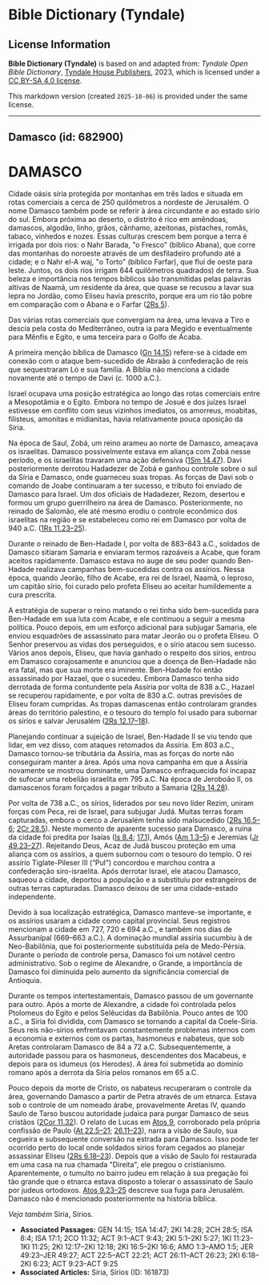 # Bible Dictionary (Tyndale)

## License Information

**Bible Dictionary (Tyndale)** is based on and adapted from: _Tyndale Open Bible Dictionary_, [Tyndale House Publishers](https://tyndaleopenresources.com/), 2023, which is licensed under a [CC BY-SA 4.0 license](https://creativecommons.org/licenses/by-sa/4.0/legalcode.en).

This markdown version (created `2025-10-06`) is provided under the same license.



--------------------------------

## Damasco (id: 682900)

DAMASCO
=======

Cidade oásis síria protegida por montanhas em três lados e situada em rotas comerciais a cerca de 250 quilômetros a nordeste de Jerusalém. O nome Damasco também pode se referir à área circundante e ao estado sírio do sul. Embora próxima ao deserto, o distrito é rico em amêndoas, damascos, algodão, linho, grãos, cânhamo, azeitonas, pistaches, romãs, tabaco, vinhedos e nozes. Essas culturas crescem bem porque a terra é irrigada por dois rios: o Nahr Barada, "o Fresco" (bíblico Abana), que corre das montanhas do noroeste através de um desfiladeiro profundo até a cidade; e o Nahr el\-A waj, "o Torto" (bíblico Farfar), que flui de oeste para leste. Juntos, os dois rios irrigam 644 quilômetros quadrados) de terra. Sua beleza e importância nos tempos bíblicos são transmitidas pelas palavras altivas de Naamã, um residente da área, que quase se recusou a lavar sua lepra no Jordão, como Eliseu havia prescrito, porque era um rio tão pobre em comparação com o Abana e o Farfar ([2Rs 5](https://ref.ly/2Kgs5:1-2Kgs5:27)).

Das várias rotas comerciais que convergiam na área, uma levava a Tiro e descia pela costa do Mediterrâneo, outra ia para Megido e eventualmente para Mênfis e Egito, e uma terceira para o Golfo de Ácaba.

A primeira menção bíblica de Damasco ([Gn 14\.15](https://ref.ly/Gen14:15)) refere\-se à cidade em conexão com o ataque bem\-sucedido de Abraão à confederação de reis que sequestraram Ló e sua família. A Bíblia não menciona a cidade novamente até o tempo de Davi (c. 1000 a.C.).

Israel ocupava uma posição estratégica ao longo das rotas comerciais entre a Mesopotâmia e o Egito. Embora no tempo de Josué e dos juízes Israel estivesse em conflito com seus vizinhos imediatos, os amorreus, moabitas, filisteus, amonitas e midianitas, havia relativamente pouca oposição da Síria.

Na época de Saul, Zobá, um reino arameu ao norte de Damasco, ameaçava os israelitas. Damasco possivelmente estava em aliança com Zobá nesse período, e os israelitas travaram uma ação defensiva ([1Sm 14\.47](https://ref.ly/1Sam14:47)). Davi posteriormente derrotou Hadadezer de Zobá e ganhou controle sobre o sul da Síria e Damasco, onde guarneceu suas tropas. As forças de Davi sob o comando de Joabe continuaram a ter sucesso, e tributo foi enviado de Damasco para Israel. Um dos oficiais de Hadadezer, Rezom, desertou e formou um grupo guerrilheiro na área de Damasco. Posteriormente, no reinado de Salomão, ele até mesmo erodiu o controle econômico dos israelitas na região e se estabeleceu como rei em Damasco por volta de 940 a.C. ([1Rs 11\.23–25](https://ref.ly/1Kgs11:23-1Kgs11:25)).

Durante o reinado de Ben\-Hadade I, por volta de 883–843 a.C., soldados de Damasco sitiaram Samaria e enviaram termos razoáveis a Acabe, que foram aceitos rapidamente. Damasco estava no auge de seu poder quando Ben\-Hadade realizava campanhas bem\-sucedidas contra os assírios. Nessa época, quando Jeorão, filho de Acabe, era rei de Israel, Naamã, o leproso, um capitão sírio, foi curado pelo profeta Eliseu ao aceitar humildemente a cura prescrita.

A estratégia de superar o reino matando o rei tinha sido bem\-sucedida para Ben\-Hadade em sua luta com Acabe, e ele continuou a seguir a mesma política. Pouco depois, em um esforço adicional para subjugar Samaria, ele enviou esquadrões de assassinato para matar Jeorão ou o profeta Eliseu. O Senhor preservou as vidas dos perseguidos, e o sírio atacou sem sucesso. Vários anos depois, Eliseu, que havia ganhado o respeito dos sírios, entrou em Damasco corajosamente e anunciou que a doença de Ben\-Hadade não era fatal, mas que sua morte era iminente. Ben\-Hadade foi então assassinado por Hazael, que o sucedeu. Embora Damasco tenha sido derrotada de forma contundente pela Assíria por volta de 838 a.C., Hazael se recuperou rapidamente, e por volta de 830 a.C. outras previsões de Eliseu foram cumpridas. As tropas damascenas então controlaram grandes áreas do território palestino, e o tesouro do templo foi usado para subornar os sírios e salvar Jerusalém ([2Rs 12\.17–18](https://ref.ly/2Kgs12:17-2Kgs12:18)).

Planejando continuar a sujeição de Israel, Ben\-Hadade II se viu tendo que lidar, em vez disso, com ataques retomados da Assíria. Em 803 a.C., Damasco tornou\-se tributária da Assíria, mas as forças do norte não conseguiram manter a área. Após uma nova campanha em que a Assíria novamente se mostrou dominante, uma Damasco enfraquecida foi incapaz de sufocar uma rebelião israelita em 795 a.C. Na época de Jeroboão II, os damascenos foram forçados a pagar tributo a Samaria ([2Rs 14\.28](https://ref.ly/2Kgs14:28)).

Por volta de 738 a.C., os sírios, liderados por seu novo líder Rezim, uniram forças com Peca, rei de Israel, para subjugar Judá. Muitas terras foram capturadas, embora o cerco a Jerusalém tenha sido malsucedido ([2Rs 16\.5–6](https://ref.ly/2Kgs16:5-2Kgs16:6); [2Cr 28\.5](https://ref.ly/2Chr28:5)). Neste momento de aparente sucesso para Damasco, a ruína da cidade foi predita por Isaías ([Is 8\.4](https://ref.ly/Isa8:4); [17\.1](https://ref.ly/Isa17:1)), Amós ([Am 1\.3–5](https://ref.ly/Amos1:3-Amos1:5)) e Jeremias ([Jr 49\.23–27](https://ref.ly/Jer49:23-Jer49:27)). Rejeitando Deus, Acaz de Judá buscou proteção em uma aliança com os assírios, a quem subornou com o tesouro do templo. O rei assírio Tiglate\-Pileser III (“Pul”) concordou e marchou contra a confederação siro\-israelita. Após derrotar Israel, ele atacou Damasco, saqueou a cidade, deportou a população e a substituiu por estrangeiros de outras terras capturadas. Damasco deixou de ser uma cidade\-estado independente.

Devido à sua localização estratégica, Damasco manteve\-se importante, e os assírios usaram a cidade como capital provincial. Seus registros mencionam a cidade em 727, 720 e 694 a.C., e também nos dias de Assurbanípal (669–663 a.C.). A dominação mundial assíria sucumbiu à de Neo\-Babilônia, que foi posteriormente substituída pela de Medo\-Pérsia. Durante o período de controle persa, Damasco foi um notável centro administrativo. Sob o regime de Alexandre, o Grande, a importância de Damasco foi diminuída pelo aumento da significância comercial de Antioquia.

Durante os tempos intertestamentais, Damasco passou de um governante para outro. Após a morte de Alexandre, a cidade foi controlada pelos Ptolomeus do Egito e pelos Selêucidas da Babilônia. Pouco antes de 100 a.C., a Síria foi dividida, com Damasco se tornando a capital da Coele\-Síria. Seus reis não\-sírios enfrentavam constantemente problemas internos com a economia e externos com os partas, hasmoneus e nabateus, que sob Aretas controlaram Damasco de 84 a 72 a.C. Subsequentemente, a autoridade passou para os hasmoneus, descendentes dos Macabeus, e depois para os idumeus (os Herodes). A área foi submetida ao domínio romano após a derrota da Síria pelos romanos em 65 a.C.

Pouco depois da morte de Cristo, os nabateus recuperaram o controle da área, governando Damasco a partir de Petra através de um etnarca. Estava sob o controle de um nomeado árabe, provavelmente Aretas IV, quando Saulo de Tarso buscou autoridade judaica para purgar Damasco de seus cristãos ([2Cor 11\.32](https://ref.ly/2Cor11:32)). O relato de Lucas em [Atos 9](https://ref.ly/Acts9:1-Acts9:43), corroborado pela própria confissão de Paulo ([At 22\.5–21](https://ref.ly/Acts22:5-Acts22:21); [26\.11–23](https://ref.ly/Acts26:11-Acts26:23)), narra a visão de Saulo, sua cegueira e subsequente conversão na estrada para Damasco. Isso pode ter ocorrido perto do local onde soldados sírios foram cegados ao planejar assassinar Eliseu ([2Rs 6\.18–23](https://ref.ly/2Kgs6:18-2Kgs6:23)). Depois que a visão de Saulo foi restaurada em uma casa na rua chamada "Direita", ele pregou o cristianismo. Aparentemente, o tumulto no bairro judeu em relação à sua pregação foi tão grande que o etnarca estava disposto a tolerar o assassinato de Saulo por judeus ortodoxos. [Atos 9\.23–25](https://ref.ly/Acts9:23-Acts9:25) descreve sua fuga para Jerusalém. Damasco não é mencionado posteriormente na história bíblica.

*Veja também* Síria, Sírios.

* **Associated Passages:** GEN 14:15; 1SA 14:47; 2KI 14:28; 2CH 28:5; ISA 8:4; ISA 17:1; 2CO 11:32; ACT 9:1–ACT 9:43; 2KI 5:1–2KI 5:27; 1KI 11:23–1KI 11:25; 2KI 12:17–2KI 12:18; 2KI 16:5–2KI 16:6; AMO 1:3–AMO 1:5; JER 49:23–JER 49:27; ACT 22:5–ACT 22:21; ACT 26:11–ACT 26:23; 2KI 6:18–2KI 6:23; ACT 9:23–ACT 9:25
* **Associated Articles:** Síria, Sírios (ID: 161873)

